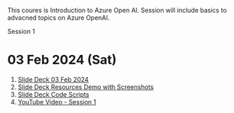 This coures is Introduction to Azure Open AI. 
Session will include basics to advacned topics on Azure OpenAI.

Session 1 

# 03 Feb 2024 (Sat) 

1. [Slide Deck 03 Feb 2024](<01 SlideDeck>)
2. [Slide Deck Resources Demo with Screenshots](<02 SlideDeck Resources/20231014 Kick Start Your Azure OpenAI Journey Step by Screen Shots for Demo - Part 1.pdf>)
3. [Slide Deck Code Scripts](<03 SlideDeck Scripts/20240203 Unleashing the Power of Artificial Intelligence in the Cloud– Part 1 - Scripts.txt>)
4. [YouTube Video - Session 1](https://www.youtube.com/watch?v=M1UUxCSaNMU)

